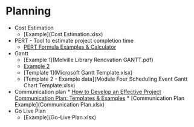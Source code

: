 # Planning

* Cost Estimation
    * [Example](Cost Estimation.xlsx)
* PERT - Tool to estimate project completion time
    * [PERT Formula Examples & Calculator](https://projectmanagers.net/pert-formula-examples-pert-calculator/)
* Gantt
    * [Example 1](Melville Library Renovation GANTT.pdf)
    * [Example 2](The_Gantt_Museum_Website_Redesign.pdf)
    * [Template 1](Microsoft Gantt Template.xlsx)
    * [Template 2 - Example data](Module Four Scheduling Event Gantt Chart Template.xlsx)
* Communication plan
      * [How to Develop an Effective Project Communication Plan: Templates & Examples](https://www.teamgantt.com/blog/project-management-communication-plan)
      * [Communication Plan Example](Communication Plan.xlsx)
* Go Live Plan
    * [Example](Go-Live Plan.xlsx)
